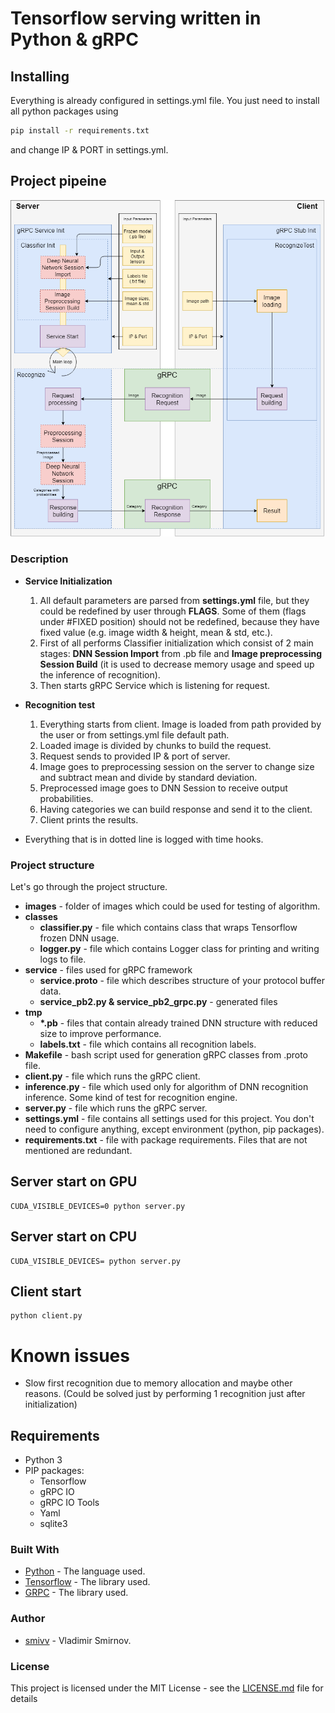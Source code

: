 # Tensorflow serving written in Python & gRPC

## Installing

Everything is already configured in settings.yml file.
You just need to install all python packages using
 
```bash
pip install -r requirements.txt
```

and change IP & PORT in settings.yml.

## Project pipeine

<center>

![Project pipeline](artifacts/diagram.png)

</center>

### Description

* **Service Initialization**
    1. All default parameters are parsed from **settings.yml** file, but they could be redefined by user through **FLAGS**. Some of them (flags under #FIXED position) should not be redefined, because they have fixed value (e.g. image width & height, mean & std, etc.).
    2. First of all performs Classifier initialization which consist of 2 main stages: **DNN Session Import** from .pb file and **Image preprocessing Session Build** (it is used to decrease memory usage and speed up the inference of recognition).
    3. Then starts gRPC Service which is listening for request.

* **Recognition test**
    1. Everything starts from client. Image is loaded from path provided by the user or from settings.yml file default path.
    2. Loaded image is divided by chunks to build the request.
    3. Request sends to provided IP & port of server.
    4. Image goes to preprocessing session on the server to change size and subtract mean and divide by standard deviation.
    5. Preprocessed image goes to DNN Session to receive output probabilities.
    6. Having categories we can build response and send it to the client.
    7. Client prints the results.
    
* Everything that is in dotted line is logged with time hooks.
    
### Project structure

Let's go through the project structure.
* **images** - folder of images which could be used for testing of algorithm.
* **classes**
    * **classifier.py** - file which contains class that wraps Tensorflow frozen DNN usage.
    * **logger.py** - file which contains Logger class for printing and writing logs to file.
* **service** - files used for gRPC framework
    * **service.proto** - file which describes structure of your protocol buffer data.
    * **service_pb2.py & service_pb2_grpc.py** - generated files
* **tmp**
    * **\*.pb** - files that contain already trained DNN structure with reduced size to improve performance.
    * **labels.txt** - file which contains all recognition labels.
* **Makefile** - bash script used for generation gRPC classes from .proto file.
* **client.py** - file which runs the gRPC client.
* **inference.py**  - file which used only for algorithm of DNN recognition inference. Some kind of test for recognition engine.
* **server.py** - file which runs the gRPC server.
* **settings.yml** - file contains all settings used for this project. You don't need to configure anything, except environment (python, pip packages).
* **requirements.txt** - file with package requirements.
Files that are not mentioned are redundant.

## Server start on GPU
```
CUDA_VISIBLE_DEVICES=0 python server.py
```

## Server start on CPU
```
CUDA_VISIBLE_DEVICES= python server.py
```

## Client start
```
python client.py
```

# Known issues

* Slow first recognition due to memory allocation and maybe other reasons. (Could be solved just by performing 1 recognition just after initialization)

## Requirements

* Python 3
* PIP packages:
    * Tensorflow
    * gRPC IO
    * gRPC IO Tools
    * Yaml
    * sqlite3

### Built With

* [Python](https://www.python.org/) - The language used.
* [Tensorflow](https://www.tensorflow.org/) - The library used.
* [GRPC](https://grpc.io/) - The library used.

### Author

* [smivv](https://github.com/smivv) - Vladimir Smirnov.

### License

This project is licensed under the MIT License - see the [LICENSE.md](LICENSE.md) file for details